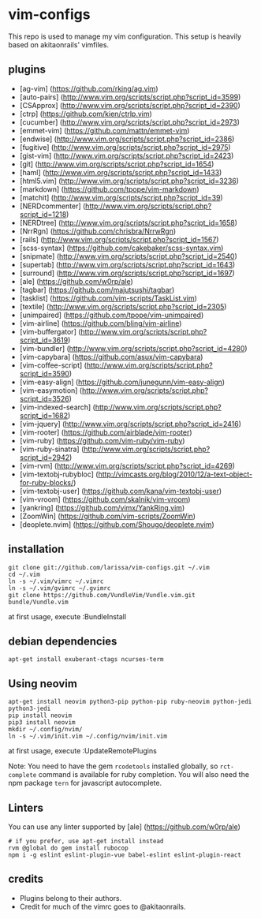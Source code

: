# vim-configs
This repo is used to manage my vim configuration. This setup is heavily based on akitaonrails' vimfiles.

## plugins
* [ag-vim] (https://github.com/rking/ag.vim)
* [auto-pairs] (http://www.vim.org/scripts/script.php?script_id=3599)
* [CSApprox] (http://www.vim.org/scripts/script.php?script_id=2390)
* [ctrp] (https://github.com/kien/ctrlp.vim)
* [cucumber] (http://www.vim.org/scripts/script.php?script_id=2973)
* [emmet-vim] (https://github.com/mattn/emmet-vim)
* [endwise] (http://www.vim.org/scripts/script.php?script_id=2386)
* [fugitive] (http://www.vim.org/scripts/script.php?script_id=2975)
* [gist-vim] (http://www.vim.org/scripts/script.php?script_id=2423)
* [git] (http://www.vim.org/scripts/script.php?script_id=1654)
* [haml] (http://www.vim.org/scripts/script.php?script_id=1433)
* [html5.vim] (http://www.vim.org/scripts/script.php?script_id=3236)
* [markdown] (https://github.com/tpope/vim-markdown)
* [matchit] (http://www.vim.org/scripts/script.php?script_id=39)
* [NERDcommenter] (http://www.vim.org/scripts/script.php?script_id=1218)
* [NERDtree] (http://www.vim.org/scripts/script.php?script_id=1658)
* [NrrRgn] (https://github.com/chrisbra/NrrwRgn)
* [rails] (http://www.vim.org/scripts/script.php?script_id=1567)
* [scss-syntax] (https://github.com/cakebaker/scss-syntax.vim)
* [snipmate] (http://www.vim.org/scripts/script.php?script_id=2540)
* [supertab] (http://www.vim.org/scripts/script.php?script_id=1643)
* [surround] (http://www.vim.org/scripts/script.php?script_id=1697)
* [ale] (https://github.com/w0rp/ale)
* [tagbar] (https://github.com/majutsushi/tagbar)
* [tasklist] (https://github.com/vim-scripts/TaskList.vim)
* [textile] (http://www.vim.org/scripts/script.php?script_id=2305)
* [unimpaired] (https://github.com/tpope/vim-unimpaired)
* [vim-airline] (https://github.com/bling/vim-airline)
* [vim-buffergator] (http://www.vim.org/scripts/script.php?script_id=3619)
* [vim-bundler] (http://www.vim.org/scripts/script.php?script_id=4280)
* [vim-capybara] (https://github.com/asux/vim-capybara)
* [vim-coffee-script] (http://www.vim.org/scripts/script.php?script_id=3590)
* [vim-easy-align] (https://github.com/junegunn/vim-easy-align)
* [vim-easymotion] (http://www.vim.org/scripts/script.php?script_id=3526)
* [vim-indexed-search] (http://www.vim.org/scripts/script.php?script_id=1682)
* [vim-jquery] (http://www.vim.org/scripts/script.php?script_id=2416)
* [vim-rooter] (https://github.com/airblade/vim-rooter)
* [vim-ruby] (https://github.com/vim-ruby/vim-ruby)
* [vim-ruby-sinatra] (http://www.vim.org/scripts/script.php?script_id=2942)
* [vim-rvm] (http://www.vim.org/scripts/script.php?script_id=4269)
* [vim-textobj-rubybloc] (http://vimcasts.org/blog/2010/12/a-text-object-for-ruby-blocks/)
* [vim-textobj-user] (https://github.com/kana/vim-textobj-user)
* [vim-vroom] (https://github.com/skalnik/vim-vroom)
* [yankring] (https://github.com/vimx/YankRing.vim)
* [ZoomWin] (https://github.com/vim-scripts/ZoomWin)
* [deoplete.nvim] (https://github.com/Shougo/deoplete.nvim)

## installation
    git clone git://github.com/larissa/vim-configs.git ~/.vim
    cd ~/.vim
    ln -s ~/.vim/vimrc ~/.vimrc
    ln -s ~/.vim/gvimrc ~/.gvimrc
    git clone https://github.com/VundleVim/Vundle.vim.git bundle/Vundle.vim

at first usage, execute
    :BundleInstall

## debian dependencies
    apt-get install exuberant-ctags ncurses-term

## Using neovim
    apt-get install neovim python3-pip python-pip ruby-neovim python-jedi python3-jedi
    pip install neovim
    pip3 install neovim
    mkdir ~/.config/nvim/
    ln -s ~/.vim/init.vim ~/.config/nvim/init.vim

at first usage, execute
    :UpdateRemotePlugins

Note: You need to have the gem `rcodetools` installed globally, so `rct-complete`
command is available for ruby completion. You will also need the npm package
`tern` for javascript autocomplete.

## Linters

You can use any linter supported by [ale] (https://github.com/w0rp/ale)

    # if you prefer, use apt-get install instead
    rvm @global do gem install rubocop
    npm i -g eslint eslint-plugin-vue babel-eslint eslint-plugin-react

## credits
* Plugins belong to their authors.
* Credit for much of the vimrc goes to @akitaonrails.
